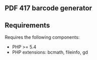 PDF 417 barcode generator
---

## Requirements

Requires the following components:

* PHP >= 5.4
* PHP extensions: bcmath, fileinfo, gd